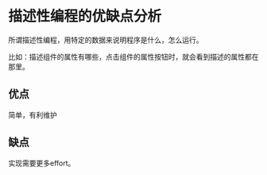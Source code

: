 # 描述性编程的优缺点分析
所谓描述性编程，用特定的数据来说明程序是什么，怎么运行。

比如：描述组件的属性有哪些，点击组件的属性按钮时，就会看到描述的属性都在那里。


## 优点
简单，有利维护


## 缺点
实现需要更多effort。